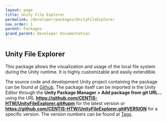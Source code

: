 ```yaml
---
layout: page
title: Unity File Explorer
permalink: /developer/packages/UnityFileExplorer
nav_order: 1
parent: Packages
grand_parent: Developer Documentation
---
```


## Unity File Explorer

This package allows the visualization and usage of the local file system during the Unity runtime. It is highly customizable and easily extendible.


The source code and development Unity project containing the package can be found at <a href="https://github.com/CENTIS-HTW/UnityFileExplorer">Github</a>. The package itself can be imported in the Unity Editor through the <strong>Unity Package Manager > Add package from git URL...</strong> using the URL <strong>https://github.com/CENTIS-HTW/UnityFileExplorer.git#upm</strong> for the latest version or <strong>https://github.com/CENTIS-HTW/UnityFileExplorer.git#VERSION</strong> for a specific version. The version numbers can be found at <a href="https://github.com/CENTIS-HTW/UnityFileExplorer/tags">Tags</a>.
